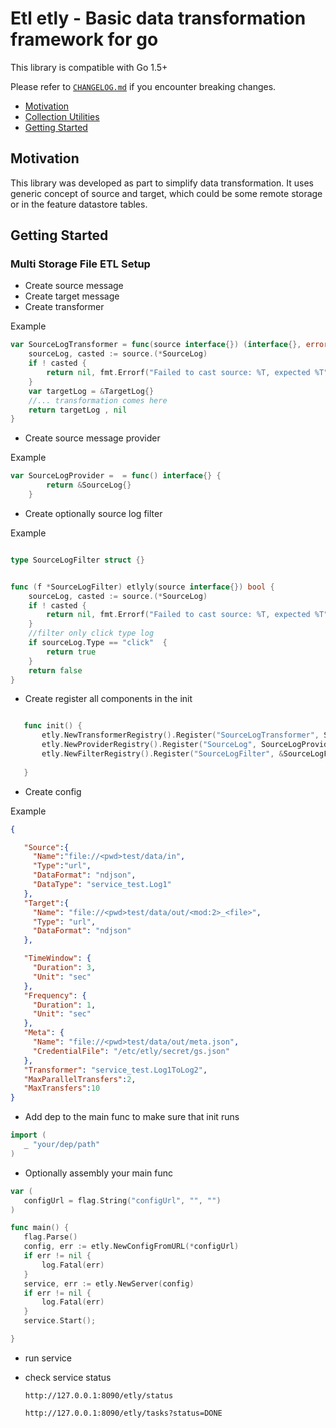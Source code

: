 # Etl etly - Basic data transformation framework for go


This library is compatible with Go 1.5+

Please refer to [`CHANGELOG.md`](CHANGELOG.md) if you encounter breaking changes.

- [Motivation](#Motivation)
- [Collection Utilities](#Collection-Utilities)
- [Getting Started](#Getting-Started)



## Motivation
<a name="Motivation"></a>

This library was developed as part to simplify data transformation.
It uses generic concept of source and target, which could be some remote storage
or in the feature datastore tables.

<a name="Getting-Started"></a>
## Getting Started
### Multi Storage File ETL Setup

- Create source message
- Create target message
- Create transformer 

Example
```go
var SourceLogTransformer = func(source interface{}) (interface{}, error) {
	sourceLog, casted := source.(*SourceLog)
	if ! casted {
		return nil, fmt.Errorf("Failed to cast source: %T, expected %T", source, &SourceLog{})
	}
	var targetLog = &TargetLog{}
	//... transformation comes here
	return targetLog , nil
}

```
- Create source message provider

Example
```go
var SourceLogProvider =  = func() interface{} {
		return &SourceLog{}
	}

```

 - Create optionally source log filter

Example

```go

type SourceLogFilter struct {}


func (f *SourceLogFilter) etlyly(source interface{}) bool {
    sourceLog, casted := source.(*SourceLog)
	if ! casted {
		return nil, fmt.Errorf("Failed to cast source: %T, expected %T", source, &SourceLog{})
	}
	//filter only click type log
	if sourceLog.Type == "click"  {
	    return true
	}
	return false
}

```

 - Create register all components in the init
 
 ```go

    func init() {
    	etly.NewTransformerRegistry().Register("SourceLogTransformer", SourceLogTransformer)
    	etly.NewProviderRegistry().Register("SourceLog", SourceLogProvider)
    	etly.NewFilterRegistry().Register("SourceLogFilter", &SourceLogFilter{})
      
    }


 ```
 
 - Create config
 
 Example
```json
{

   "Source":{
     "Name":"file://<pwd>test/data/in",
     "Type":"url",
     "DataFormat": "ndjson",
     "DataType": "service_test.Log1"
   },
   "Target":{
     "Name": "file://<pwd>test/data/out/<mod:2>_<file>",
     "Type": "url",
     "DataFormat": "ndjson"
   },

   "TimeWindow": {
     "Duration": 3,
     "Unit": "sec"
   },
   "Frequency": {
     "Duration": 1,
     "Unit": "sec"
   },
   "Meta": {
     "Name": "file://<pwd>test/data/out/meta.json",
     "CredentialFile": "/etc/etly/secret/gs.json"
   },
   "Transformer": "service_test.Log1ToLog2",
   "MaxParallelTransfers":2,
   "MaxTransfers":10
}
```



 -  Add dep to the main func to make sure that init runs
 
 ```go
import (
	_ "your/dep/path"
)
```

 
 - Optionally assembly your main func
 
 ```go
var (
	configUrl = flag.String("configUrl", "", "")
)

func main() {
	flag.Parse()
	config, err := etly.NewConfigFromURL(*configUrl)
	if err != nil {
		log.Fatal(err)
	}
	service, err := etly.NewServer(config)
	if err != nil {
		log.Fatal(err)
	}
	service.Start();

}

```

  - run service

  - check service status 
    
        http://127.0.0.1:8090/etly/status
        
        http://127.0.0.1:8090/etly/tasks?status=DONE
       
        
 
